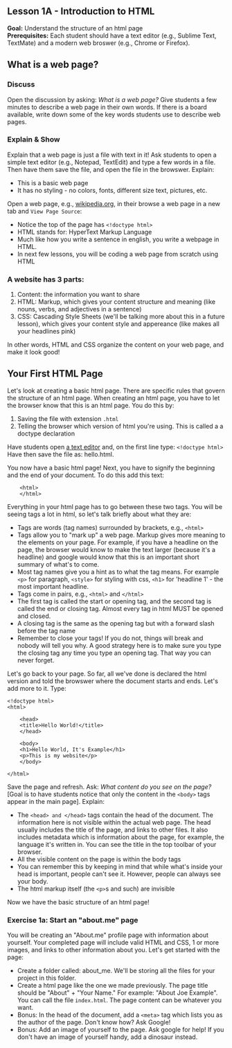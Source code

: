 Lesson 1A - Introduction to HTML
--------------------------------

**Goal:** Understand the structure of an html page    
**Prerequisites:** Each student should have a text editor (e.g., Sublime Text, TextMate) and a modern web broswer (e.g., Chrome or Firefox).

What is a web page?
-------------------

### Discuss

Open the discussion by asking: *What is a web page?* Give students a few minutes to describe a web page in their own words. If there is a board available, write down some of the key words students use to describe web pages. 


### Explain & Show

Explain that a web page is just a file with text in it! Ask students to open a simple text editor (e.g., Notepad, TextEdit) and type a few words in a file. Then have them save the file, and open the file in the browswer. Explain:

* This is a basic web page
* It has no styling - no colors, fonts, different size text, pictures, etc.

Open a web page, e.g., [wikipedia.org](http://wikipedia.org), in their browse a web page in a new tab and `View Page Source`:

* Notice the top of the page has `<!doctype html>`
* HTML stands for: HyperText Markup Language
* Much like how you write a sentence in english, you write a webpage in HTML.
* In next few lessons, you will be coding a web page from scratch using HTML

### A website has 3 parts: ###

1. Content: the information you want to share
2. HTML: Markup, which gives your content structure and meaning (like nouns, verbs, and adjectives in a sentence)
3. CSS: Cascading Style Sheets (we'll be talking more about this in a future lesson), which gives your content style and appereance (like makes all your headlines pink)

In other words, HTML and CSS organize the content on your web page, and make it look good!

## Your First HTML Page ##

Let's look at creating a basic html page. There are specific rules that govern the structure of an html page. When creating an html page, you have to let the browser know that this is an html page. You do this by:

1. Saving the file with extension `.html`
2. Telling the browser which version of html you're using. This is called a a doctype declaration

Have students open [a text editor](http://www.sublimetext.com/) and, on the first line type:
 `<!doctype html>` Have then save the file as: hello.html.

You now have a basic html page! Next, you have to signify the beginning and the end of your document. To do this add this text:

		<html>
		</html>

Everything in your html page has to go between these two tags. You will be seeing tags a lot in html, so let's talk briefly about what they are: 

* Tags are words (tag names) surrounded by brackets, e.g., `<html>`
* Tags allow you to "mark up" a web page. Markup gives more meaning to the elements on your page. For example, if you have a headline on the page, the browser would know to make the text larger (because it's a headline) and google would know that this is an important short summary of what's to come.
* Most tag names give you a hint as to what the tag means. For example `<p>` for paragraph, `<style>` for styling with css, `<h1>` for 'headline 1' - the most important headline.
* Tags come in pairs, e.g., `<html>` and `</html>`
* The first tag is called the start or opening tag, and the second tag is called the end or closing tag. Almost every tag in html MUST be opened and closed.
* A closing tag is the same as the opening tag but with a forward slash before the tag name
* Remember to close your tags! If you do not, things will break and nobody will tell you why. A good strategy here is to make sure you type the closing tag any time you type an opening tag. That way you can never forget.

Let's go back to your page. So far, all we've done is declared the html version and told the browswer where the document starts and ends. Let's add more to it. Type:

	<!doctype html>
	<html>

		<head>
	  	<title>Hello World!</title>
	 	</head>

	 	<body>
	  	<h1>Hello World, It's Example</h1>
	    <p>This is my website</p>
	 	</body>

	</html>

Save the page and refresh. Ask: *What content do you see on the page?* [Goal is to have students notice that only the content in the `<body>` tags appear in the main page]. Explain:

* The `<head> and </head>` tags contain the head of the document. The information here is not visible within the actual web page. The head usually includes the title of the page, and links to other files. It also includes metadata which is information about the page, for example, the language it's written in.  You can see the title in the top toolbar of your browser.
* All the visible content on the page is within the body tags
* You can remember this by keeping in mind that while what's inside your head is important, people can't see it. However, people can always see your body.
* The html markup itself (the `<p>`s and such) are invisible

Now we have the basic structure of an html page!

### Exercise 1a: Start an "about.me" page

You will be creating an "About.me" profile page with information about yourself. Your completed page will include valid HTML and CSS, 1 or more images, and links to other information about you. Let's get started with the page:

* Create a folder called: about_me. We'll be storing all the files for your project in this folder.
* Create a html page like the one we made previously. The page title should be "About" + "Your Name." For example: "About Joe Example". You can call the file `index.html`. The page content can be whatever you want.
* Bonus: In the head of the document, add a `<meta>` tag which lists you as the author of the page. Don't know how? Ask Google!
* Bonus: Add an image of yourself to the page. Ask google for help! If you don't have an image of yourself handy, add a dinosaur instead.
